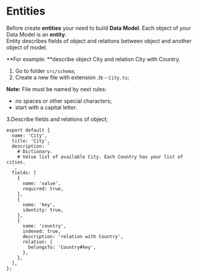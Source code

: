 # Entities

Before create **entities** your need to build **Data Model**. Each object of your Data Model is an **entity**.  
Entity describes fields of object and relations between object and another object of model.

**For example: **describe object City and relation City with Country.

1. Go to folder `src/schema`;
2. Create a new file with  extension _.ts_  - `City.ts`;

**Note:** File must be named by next rules:

* no spaces or other special characters;
* start with a capital letter. 

3.Describe fields and relations of object;

    export default {
      name: 'City',
      title: 'City',
      description: `
        # Dictionary.
        # Value list of available City. Each Country has your list of cities.
      `,
      fields: [
        {
          name: 'value',
          required: true,
        },
        {
          name: 'key',
          identity: true,
        },
        {
          name: 'country',
          indexed: true,
          description: 'relation with Country',
          relation: {
            belongsTo: 'Country#key',
          },
        },
      ],
    };




